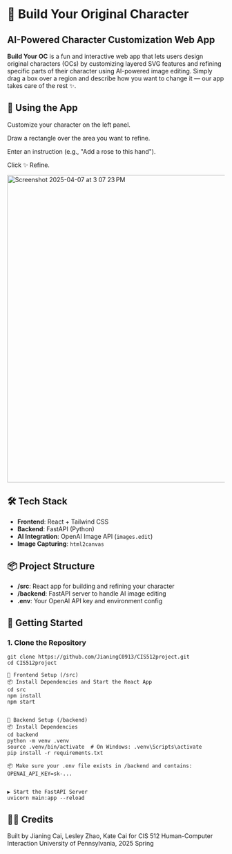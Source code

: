 # 🧸 Build Your Original Character
## AI-Powered Character Customization Web App

**Build Your OC** is a fun and interactive web app that lets users design original characters (OCs) by customizing layered SVG features and refining specific parts of their character using AI-powered image editing. Simply drag a box over a region and describe how you want to change it — our app takes care of the rest ✨.



## 🧪 Using the App
Customize your character on the left panel.

Draw a rectangle over the area you want to refine.

Enter an instruction (e.g., "Add a rose to this hand").

Click ✨ Refine.

<img width="710" alt="Screenshot 2025-04-07 at 3 07 23 PM" src="https://github.com/user-attachments/assets/2469b965-f287-477e-80bb-8104ff3504ce" />


## 🛠 Tech Stack

- **Frontend**: React + Tailwind CSS  
- **Backend**: FastAPI (Python)  
- **AI Integration**: OpenAI Image API (`images.edit`)  
- **Image Capturing**: `html2canvas`  



## 📦 Project Structure

- **/src**: React app for building and refining your character
- **/backend**: FastAPI server to handle AI image editing
- **.env**: Your OpenAI API key and environment config



## 🚀 Getting Started

### 1. Clone the Repository

```
git clone https://github.com/JianingC0913/CIS512project.git
cd CIS512project

🧩 Frontend Setup (/src)
📦 Install Dependencies and Start the React App
cd src
npm install
npm start


🧠 Backend Setup (/backend)
📦 Install Dependencies
cd backend
python -m venv .venv
source .venv/bin/activate  # On Windows: .venv\Scripts\activate
pip install -r requirements.txt

📦 Make sure your .env file exists in /backend and contains:
OPENAI_API_KEY=sk-...


▶️ Start the FastAPI Server
uvicorn main:app --reload
``` 




## 🧑‍🎨 Credits
Built by Jianing Cai, Lesley Zhao, Kate Cai for CIS 512 Human-Computer Interaction
University of Pennsylvania, 2025 Spring

